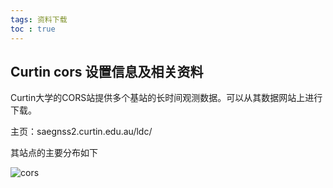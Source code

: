 ```yaml
---
tags: 资料下载
toc : true
---
```


## Curtin cors 设置信息及相关资料

Curtin大学的CORS站提供多个基站的长时间观测数据。可以从其数据网站上进行下载。
 
主页：saegnss2.curtin.edu.au/ldc/

其站点的主要分布如下

![cors](../../_resources/4cc5d639ec5346d6b514c658cebd5813.png)



